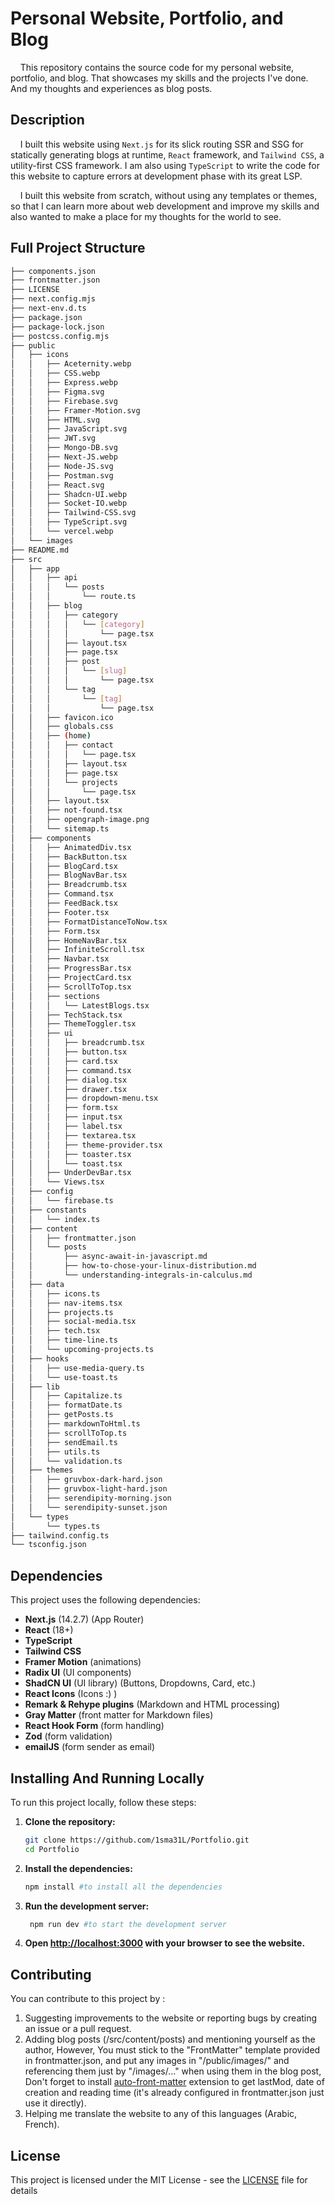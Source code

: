 # Personal Website, Portfolio, and Blog
&nbsp;&nbsp;&nbsp;&nbsp;This repository contains the source code for my personal website, portfolio, and blog. That showcases my skills and the projects I've done. And my thoughts and experiences as blog posts.

## Description

 &nbsp;&nbsp;&nbsp;&nbsp;I built this website using `Next.js` for its slick routing SSR and SSG for statically generating blogs at runtime, `React` framework, and `Tailwind CSS`, a utility-first CSS framework. I am also using `TypeScript` to write the code for this website to capture errors at development phase with its great LSP. 
 
 &nbsp;&nbsp;&nbsp;&nbsp;I built this website from scratch, without using any templates or themes, so that I can learn more about web development and improve my skills and also wanted to make a 
 place for my thoughts for the world to see.

## Full Project Structure
``` bash
├── components.json
├── frontmatter.json
├── LICENSE
├── next.config.mjs
├── next-env.d.ts
├── package.json
├── package-lock.json
├── postcss.config.mjs
├── public
│   ├── icons
│   │   ├── Aceternity.webp
│   │   ├── CSS.webp
│   │   ├── Express.webp
│   │   ├── Figma.svg
│   │   ├── Firebase.svg
│   │   ├── Framer-Motion.svg
│   │   ├── HTML.svg
│   │   ├── JavaScript.svg
│   │   ├── JWT.svg
│   │   ├── Mongo-DB.svg
│   │   ├── Next-JS.webp
│   │   ├── Node-JS.svg
│   │   ├── Postman.svg
│   │   ├── React.svg
│   │   ├── Shadcn-UI.webp
│   │   ├── Socket-IO.webp
│   │   ├── Tailwind-CSS.svg
│   │   ├── TypeScript.svg
│   │   └── vercel.webp
│   └── images
├── README.md
├── src
│   ├── app
│   │   ├── api
│   │   │   └── posts
│   │   │       └── route.ts
│   │   ├── blog
│   │   │   ├── category
│   │   │   │   └── [category]
│   │   │   │       └── page.tsx
│   │   │   ├── layout.tsx
│   │   │   ├── page.tsx
│   │   │   ├── post
│   │   │   │   └── [slug]
│   │   │   │       └── page.tsx
│   │   │   └── tag
│   │   │       └── [tag]
│   │   │           └── page.tsx
│   │   ├── favicon.ico
│   │   ├── globals.css
│   │   ├── (home)
│   │   │   ├── contact
│   │   │   │   └── page.tsx
│   │   │   ├── layout.tsx
│   │   │   ├── page.tsx
│   │   │   └── projects
│   │   │       └── page.tsx
│   │   ├── layout.tsx
│   │   ├── not-found.tsx
│   │   ├── opengraph-image.png
│   │   └── sitemap.ts
│   ├── components
│   │   ├── AnimatedDiv.tsx
│   │   ├── BackButton.tsx
│   │   ├── BlogCard.tsx
│   │   ├── BlogNavBar.tsx
│   │   ├── Breadcrumb.tsx
│   │   ├── Command.tsx
│   │   ├── FeedBack.tsx
│   │   ├── Footer.tsx
│   │   ├── FormatDistanceToNow.tsx
│   │   ├── Form.tsx
│   │   ├── HomeNavBar.tsx
│   │   ├── InfiniteScroll.tsx
│   │   ├── Navbar.tsx
│   │   ├── ProgressBar.tsx
│   │   ├── ProjectCard.tsx
│   │   ├── ScrollToTop.tsx
│   │   ├── sections
│   │   │   └── LatestBlogs.tsx
│   │   ├── TechStack.tsx
│   │   ├── ThemeToggler.tsx
│   │   ├── ui
│   │   │   ├── breadcrumb.tsx
│   │   │   ├── button.tsx
│   │   │   ├── card.tsx
│   │   │   ├── command.tsx
│   │   │   ├── dialog.tsx
│   │   │   ├── drawer.tsx
│   │   │   ├── dropdown-menu.tsx
│   │   │   ├── form.tsx
│   │   │   ├── input.tsx
│   │   │   ├── label.tsx
│   │   │   ├── textarea.tsx
│   │   │   ├── theme-provider.tsx
│   │   │   ├── toaster.tsx
│   │   │   └── toast.tsx
│   │   ├── UnderDevBar.tsx
│   │   └── Views.tsx
│   ├── config
│   │   └── firebase.ts
│   ├── constants
│   │   └── index.ts
│   ├── content
│   │   ├── frontmatter.json
│   │   └── posts
│   │       ├── async-await-in-javascript.md
│   │       ├── how-to-chose-your-linux-distribution.md
│   │       └── understanding-integrals-in-calculus.md
│   ├── data
│   │   ├── icons.ts
│   │   ├── nav-items.tsx
│   │   ├── projects.ts
│   │   ├── social-media.tsx
│   │   ├── tech.tsx
│   │   ├── time-line.ts
│   │   └── upcoming-projects.ts
│   ├── hooks
│   │   ├── use-media-query.ts
│   │   └── use-toast.ts
│   ├── lib
│   │   ├── Capitalize.ts
│   │   ├── formatDate.ts
│   │   ├── getPosts.ts
│   │   ├── markdownToHtml.ts
│   │   ├── scrollToTop.ts
│   │   ├── sendEmail.ts
│   │   ├── utils.ts
│   │   └── validation.ts
│   ├── themes
│   │   ├── gruvbox-dark-hard.json
│   │   ├── gruvbox-light-hard.json
│   │   ├── serendipity-morning.json
│   │   └── serendipity-sunset.json
│   └── types
│       └── types.ts
├── tailwind.config.ts
└── tsconfig.json
```

## Dependencies

This project uses the following dependencies:
- **Next.js** (14.2.7) (App Router)
- **React** (18+)
- **TypeScript**
- **Tailwind CSS**
- **Framer Motion** (animations)
- **Radix UI** (UI components)
- **ShadCN UI** (UI library) (Buttons, Dropdowns, Card, etc.)
- **React Icons** (Icons :) )
- **Remark & Rehype plugins** (Markdown and HTML processing)
- **Gray Matter** (front matter for Markdown files)
- **React Hook Form** (form handling)
- **Zod** (form validation)
- **emailJS** (form sender as email)
  
## Installing And Running Locally

To run this project locally, follow these steps:

1. **Clone the repository:**

   ```bash
   git clone https://github.com/1sma31L/Portfolio.git
   cd Portfolio
2. **Install the dependencies:**

   ```bash
   npm install #to install all the dependencies
   ```
3. **Run the development server:**

   ```bash
    npm run dev #to start the development server
    ```

4. **Open [http://localhost:3000](http://localhost:3000) with your browser to see the website.**

 
## Contributing

You can contribute to this project by :

1. Suggesting improvements to the website or reporting bugs by creating an issue or a pull request.
2. Adding blog posts (/src/content/posts) and mentioning yourself as the author, However, You must stick to the "FrontMatter" template provided in frontmatter.json, and put any images in "/public/images/" and referencing them just by "/images/..." when using them in the blog post, Don't forget to install [auto-front-matter](https://marketplace.visualstudio.com/items?itemName=condorhero.auto-front-matter) extension to get lastMod, date of creation and reading time (it's already configured in frontmatter.json just use it directly). 
3. Helping me translate the website to any of this languages (Arabic, French).






## License

This project is licensed under the MIT License - see the [LICENSE](https://github.com/1sma31L/Portfolio/blob/main/LICENSE) file for details

